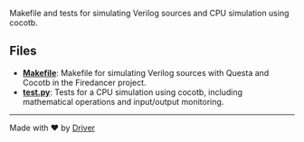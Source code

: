 <!--------------------------------------------------------------------------------->
<!-- IMPORTANT: This file is auto-generated by Driver (https://driver.ai). -------->
<!-- Manual edits may be overwritten on future commits. --------------------------->
<!--------------------------------------------------------------------------------->

Makefile and tests for simulating Verilog sources and CPU simulation using cocotb.


## Files
- **[Makefile](Makefile.md)**: Makefile for simulating Verilog sources with Questa and Cocotb in the Firedancer project.
- **[test.py](test.py.md)**: Tests for a CPU simulation using cocotb, including mathematical operations and input/output monitoring.

---
Made with ❤️ by [Driver](https://www.driver.ai/)